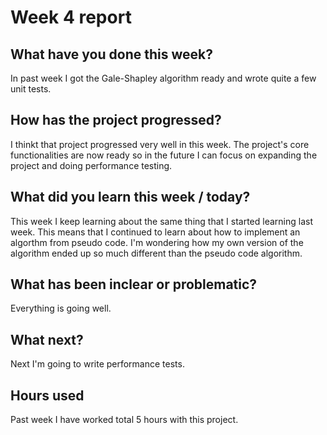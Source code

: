 
# Week 4 report


## What have you done this week?
In past week I got the Gale-Shapley algorithm ready and wrote quite a few unit tests.

 ## How has the project progressed?
 I thinkt that project progressed very well in this week. The project's core functionalities are now ready so in the future I can focus on expanding the project and doing performance testing.

## What did you learn this week / today?

This week I keep learning about the same thing that I started learning last week. This means that I continued to learn about how to implement an algorthm from pseudo code. I'm wondering how my own version of the algorithm ended up so much different than the pseudo code algorithm.

##  What has been inclear or problematic? 
Everything is going well.

## What next?
Next I'm going to write performance tests.

## Hours used
Past week I have worked total 5 hours with this project.
